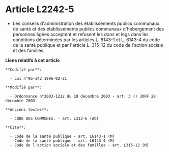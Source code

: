 # Article L2242-5

- Les conseils d'administration des établissements publics communaux de santé et des établissements publics communaux
d'hébergement des personnes âgées acceptent et refusent les dons et legs dans les conditions déterminées par les articles L.
6143-1 et L. 6143-4 du code de la santé publique et par l'article L. 315-12 du code de l'action sociale et des familles.

**Liens relatifs à cet article**

	**Codifié par**:

	  - Loi n°96-142 1996-02-21

	**Modifié par**:

	  - Ordonnance n°2003-1212 du 18 décembre 2003 - art. 3 () JORF 20 décembre 2003

	**Anciens textes**:

	  - CODE DES COMMUNES. - art. L312-6 (Ab)

	**Cite**:

	  - Code de la santé publique - art. L6143-1 (M)
	  - Code de la santé publique - art. L6143-4 (M)
	  - Code de l'action sociale et des familles - art. L315-12 (M)
